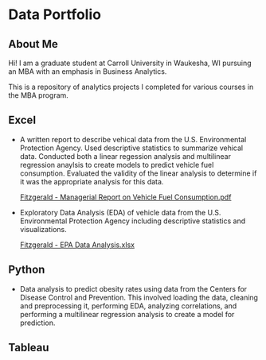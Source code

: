 # Data Portfolio

## About Me
Hi! I am a graduate student at Carroll University in Waukesha, WI pursuing an MBA with an emphasis in Business Analytics.

This is a repository of analytics projects I completed for various courses in the MBA program.

## Excel
* A written report to describe vehical data from the U.S. Environmental Protection Agency. Used descriptive statistics to summarize vehical data. Conducted both a linear regession analysis and multilinear regression anaylsis to create models to predict vehicle fuel consumption. Evaluated the validity of the linear analysis to determine if it was the appropriate analysis for this data.

  [Fitzgerald - Managerial Report on Vehicle Fuel Consumption.pdf](https://github.com/user-attachments/files/17878446/Fitzgerald.-.Managerial.Report.on.Vehicle.Fuel.Consumption.pdf)

* Exploratory Data Analysis (EDA) of vehicle data from the U.S. Environmental Protection Agency including descriptive statistics and visualizations.

  [Fitzgerald - EPA Data Analysis.xlsx](https://github.com/user-attachments/files/17878420/Fitzgerald.-.EPA.Data.Analysis.xlsx)

## Python
* Data analysis to predict obesity rates using data from the Centers for Disease Control and Prevention. This involved loading the data, cleaning and preprocessing it, performing EDA, analyzing correlations, and performing a multilinear regression analysis to create a model for prediction.



## Tableau
